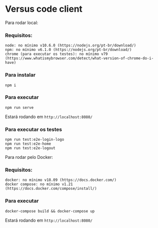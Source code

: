 # Versus code client

Para rodar local:

### Requisitos:
```
node: no mínimo v10.6.0 (https://nodejs.org/pt-br/download/)
npm: no mínimo v6.1.0 (https://nodejs.org/pt-br/download/)
chrome (para executar os testes): no mínimo v79 (https://www.whatismybrowser.com/detect/what-version-of-chrome-do-i-have)
```

### Para instalar
```
npm i
```

### Para executar
```
npm run serve
```

Estará rodando em `http://localhost:8080/`

### Para executar os testes
```
npm run test:e2e-login-logo
npm run test:e2e-home
npm run test:e2e-logout
```

Para rodar pelo Docker:

### Requisitos:
```
docker: no mínimo v18.09 (https://docs.docker.com/)
docker compose: no mínimo v1.21 (https://docs.docker.com/compose/install/)
```

### Para executar
```
docker-compose build && docker-compose up
```

Estará rodando em `http://localhost:8080/`
